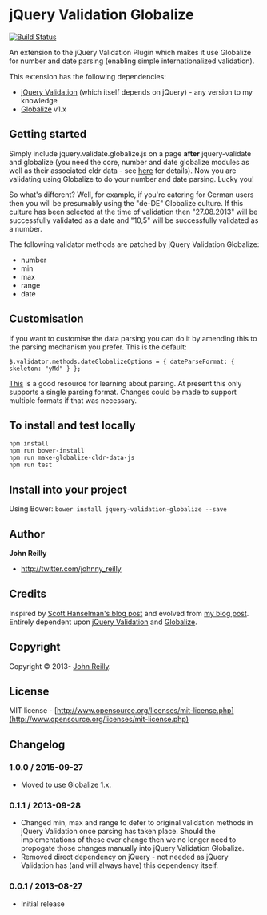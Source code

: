 jQuery Validation Globalize
===========================

[![Build Status](https://travis-ci.org/johnnyreilly/jquery-validation-globalize.svg?branch=master)](https://travis-ci.org/johnnyreilly/jquery-validation-globalize)

An extension to the jQuery Validation Plugin which makes it use Globalize for number and date parsing (enabling simple internationalized validation).

This extension has the following dependencies:
- [jQuery Validation](https://github.com/jzaefferer/jquery-validation) (which itself depends on jQuery) - any version to my knowledge
- [Globalize](https://github.com/jquery/globalize) v1.x

## Getting started

Simply include jquery.validate.globalize.js on a page **after** jquery-validate and globalize (you need the core, number and date globalize modules as well as their associated cldr data - see [here](http://johnnyreilly.github.io/globalize-so-what-cha-want/) for details).  Now you are validating using Globalize to do your number and date parsing.  Lucky you!

So what's different?  Well, for example, if you're catering for German users then you will be presumably using the "de-DE" Globalize culture.  If this culture has been selected at the time of validation then "27.08.2013" will be successfully validated as a date and "10,5" will be successfully validated as a number.

The following validator methods are patched by jQuery Validation Globalize:

- number
- min
- max
- range
- date

## Customisation

If you want to customise the data parsing you can do it by amending this to the parsing mechanism you prefer.  This is the default:

```
$.validator.methods.dateGlobalizeOptions = { dateParseFormat: { skeleton: "yMd" } };
```

[This](https://github.com/jquery/globalize/blob/master/doc/api/date/date-formatter.md) is a good resource for learning about parsing.  At present this only supports a single parsing format.  Changes could be made to support multiple formats if that was necessary.

## To install and test locally

```
npm install
npm run bower-install
npm run make-globalize-cldr-data-js
npm run test
```

## Install into your project

Using Bower: `bower install jquery-validation-globalize --save`  

## Author
**John Reilly**

+ http://twitter.com/johnny_reilly

## Credits
Inspired by [Scott Hanselman's blog post](http://www.hanselman.com/blog/GlobalizationInternationalizationAndLocalizationInASPNETMVC3JavaScriptAndJQueryPart1.aspx) and evolved from [my blog post](http://icanmakethiswork.blogspot.com/2012/09/globalize-and-jquery-validate.html).  Entirely dependent upon [jQuery Validation](https://github.com/jzaefferer/jquery-validation) and [Globalize](https://github.com/jquery/globalize/).

## Copyright
Copyright © 2013- [John Reilly](mailto:johnny_reilly@hotmail.com).

## License

MIT license - [http://www.opensource.org/licenses/mit-license.php](http://www.opensource.org/licenses/mit-license.php)

## Changelog

### 1.0.0 / 2015-09-27

- Moved to use Globalize 1.x.

### 0.1.1 / 2013-09-28

- Changed min, max and range to defer to original validation methods in jQuery Validation once parsing has taken place. Should the implementations of these ever change then we no longer need to propogate those changes manually into jQuery Validation Globalize.  
- Removed direct dependency on jQuery - not needed as jQuery Validation has (and will always have) this dependency itself.

### 0.0.1 / 2013-08-27

- Initial release
